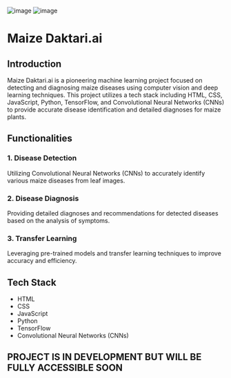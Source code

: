 ![image](https://github.com/yumbiakyumu/MaizeDaktari.ai/assets/100669436/18cc3dc3-ada2-49fc-a7df-c48451a57e77) ![image](https://github.com/yumbiakyumu/MaizeDaktari.ai/assets/100669436/3ea7152e-6dc0-434f-aa71-70336f7e05c7)


# Maize Daktari.ai

## Introduction

Maize Daktari.ai is a pioneering machine learning project focused on detecting and diagnosing maize diseases using computer vision and deep learning techniques. This project utilizes a tech stack including HTML, CSS, JavaScript, Python, TensorFlow, and Convolutional Neural Networks (CNNs) to provide accurate disease identification and detailed diagnoses for maize plants.

## Functionalities

### 1. Disease Detection
Utilizing Convolutional Neural Networks (CNNs) to accurately identify various maize diseases from leaf images.

### 2. Disease Diagnosis
Providing detailed diagnoses and recommendations for detected diseases based on the analysis of symptoms.

### 3. Transfer Learning
Leveraging pre-trained models and transfer learning techniques to improve accuracy and efficiency.

## Tech Stack

- HTML
- CSS
- JavaScript
- Python
- TensorFlow
- Convolutional Neural Networks (CNNs)

## PROJECT IS IN DEVELOPMENT BUT WILL BE FULLY ACCESSIBLE SOON


